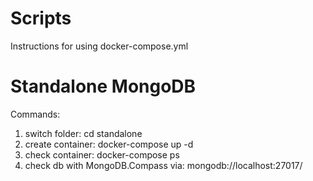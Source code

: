﻿# Scripts

Instructions for using docker-compose.yml
 
# Standalone MongoDB
Commands:
1. switch folder: cd standalone
1. create container: docker-compose up -d
1. check container: docker-compose ps
1. check db with MongoDB.Compass via: mongodb://localhost:27017/